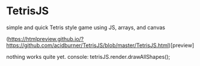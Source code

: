 # TetrisJS
simple and quick Tetris style game using JS, arrays, and canvas

(https://htmlpreview.github.io/?https://github.com/acidburner/TetrisJS/blob/master/TetrisJS.html)[preview]

nothing works quite yet. console: tetrisJS.render.drawAllShapes();
